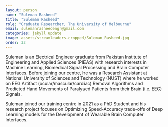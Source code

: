 ```yaml
---
layout: person
name: "Suleman Rasheed"
title: "Suleman Rasheed"
role: "Graduate Researcher, The University of Melbourne"
email: sulemanrasheedengr@gmail.com
categories: jekyll update
image: assets/streamleaders-cropped/Suleman_Rasheed.jpg
order: 33
---
```

Suleman is an Electrical Engineer graduate from Pakistan Institute of Engineering and Applied Sciences (PIEAS) with research interests in Machine Learning, Biomedical Signal Processing and Brain Computer Interfaces. Before joining our centre, he was a Research Assistant at National University of Sciences and Technology (NUST) where he worked on EEG Artifact (ocular/mascular/cardiac) Removal Algorithms and Predicted Hand Movements of Paralysed Patients from their Brain (i.e. EEG) Signals.

Suleman joined our training centre in 2021 as a PhD Student and his research project focuses on Optimizing Speed-Accuracy trade-offs of Deep Learning models for the Development of Wearable Brain Computer Interfaces.
